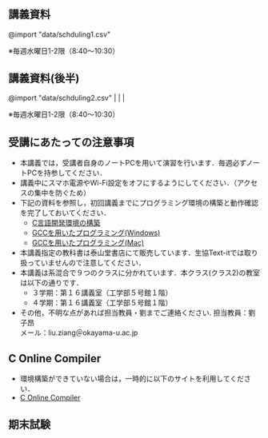 # 

## 講義資料
@import "data/schduling1.csv"

※毎週水曜日1-2限（8:40～10:30）

## 講義資料(後半)
@import "data/schduling2.csv"                                                                                                                                                                |                                                                         |                                                                           |

※毎週水曜日1-2限（8:40～10:30）


## 受講にあたっての注意事項
- 本講義では，受講者自身のノートPCを用いて演習を行います．毎週必ずノートPCを持参してください．
- 講義中にスマホ電源やWi-Fi設定をオフにするようにしてください．（アクセスの集中を防ぐため）
- 下記の資料を参照し，初回講義までにプログラミング環境の構築と動作確認を完了しておいてください．
    * [C言語開発環境の構築](./material_guidance/C言語開発環境の構築2023.pdf)
    * [GCCを用いたプログラミング(Windows)](./material_guidance/GCCを用いたプログラミング(Windows)2023.pdf) 
    * [GCCを用いたプログラミング(Mac)](./material_guidance/GCC-mac-2023.pdf)
- 本講義指定の教科書は泰山堂書店にて販売しています．生協Text-itでは取り扱っていませんので注意してください．
- 本講義は系混合で９つのクラスに分かれています．本クラス(クラス2)の教室は以下の通りです．
    * ３学期：第１６講義室（工学部５号館１階）
    * ４学期：第１６講義室（工学部５号館１階）
- その他，不明な点があれば担当教員・劉までご連絡ください. 
担当教員：劉 子昂    
メール：liu.ziang＠okayama-u.ac.jp

## C Online Compiler
- 環境構築ができていない場合は，一時的に以下のサイトを利用してください．
- [C Online Compiler](https://www.onlinegdb.com/online_c_compiler) 

## 期末試験
